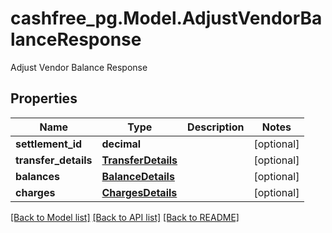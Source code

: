 # cashfree_pg.Model.AdjustVendorBalanceResponse
Adjust Vendor Balance Response

## Properties

Name | Type | Description | Notes
------------ | ------------- | ------------- | -------------
**settlement_id** | **decimal** |  | [optional] 
**transfer_details** | [**TransferDetails**](TransferDetails.md) |  | [optional] 
**balances** | [**BalanceDetails**](BalanceDetails.md) |  | [optional] 
**charges** | [**ChargesDetails**](ChargesDetails.md) |  | [optional] 

[[Back to Model list]](../README.md#documentation-for-models) [[Back to API list]](../README.md#documentation-for-api-endpoints) [[Back to README]](../README.md)

